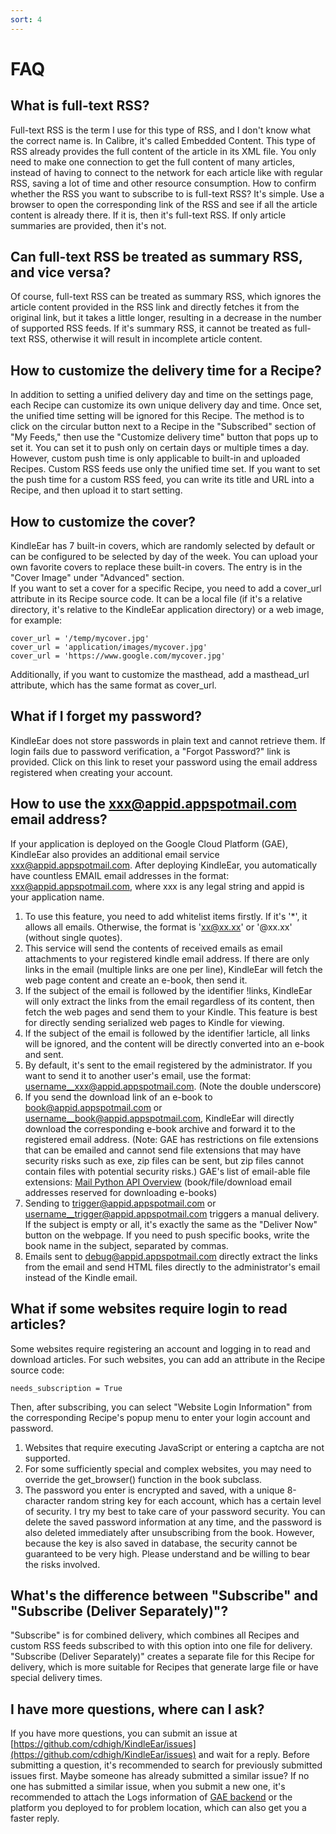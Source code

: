```yaml
---
sort: 4
---
```

# FAQ


## What is full-text RSS?
Full-text RSS is the term I use for this type of RSS, and I don't know what the correct name is. In Calibre, it's called Embedded Content. This type of RSS already provides the full content of the article in its XML file. You only need to make one connection to get the full content of many articles, instead of having to connect to the network for each article like with regular RSS, saving a lot of time and other resource consumption.
How to confirm whether the RSS you want to subscribe to is full-text RSS? It's simple. Use a browser to open the corresponding link of the RSS and see if all the article content is already there. If it is, then it's full-text RSS. If only article summaries are provided, then it's not.



## Can full-text RSS be treated as summary RSS, and vice versa?
Of course, full-text RSS can be treated as summary RSS, which ignores the article content provided in the RSS link and directly fetches it from the original link, but it takes a little longer, resulting in a decrease in the number of supported RSS feeds. If it's summary RSS, it cannot be treated as full-text RSS, otherwise it will result in incomplete article content.



## How to customize the delivery time for a Recipe?
In addition to setting a unified delivery day and time on the settings page, each Recipe can customize its own unique delivery day and time. Once set, the unified time setting will be ignored for this Recipe. The method is to click on the circular button next to a Recipe in the "Subscribed" section of "My Feeds," then use the "Customize delivery time" button that pops up to set it. You can set it to push only on certain days or multiple times a day.
However, custom push time is only applicable to built-in and uploaded Recipes. Custom RSS feeds use only the unified time set. If you want to set the push time for a custom RSS feed, you can write its title and URL into a Recipe, and then upload it to start setting.



## How to customize the cover?
KindleEar has 7 built-in covers, which are randomly selected by default or can be configured to be selected by day of the week. You can upload your own favorite covers to replace these built-in covers. The entry is in the "Cover Image" under "Advanced" section.  
If you want to set a cover for a specific Recipe, you need to add a cover_url attribute in its Recipe source code. It can be a local file (if it's a relative directory, it's relative to the KindleEar application directory) or a web image, for example:
```
cover_url = '/temp/mycover.jpg'
cover_url = 'application/images/mycover.jpg'
cover_url = 'https://www.google.com/mycover.jpg'
```
Additionally, if you want to customize the masthead, add a masthead_url attribute, which has the same format as cover_url.



## What if I forget my password?
KindleEar does not store passwords in plain text and cannot retrieve them. If login fails due to password verification, a "Forgot Password?" link is provided. Click on this link to reset your password using the email address registered when creating your account.



<a id="appspotmail"></a>
## How to use the xxx@appid.appspotmail.com email address?
If your application is deployed on the Google Cloud Platform (GAE), KindleEar also provides an additional email service xxx@appid.appspotmail.com. After deploying KindleEar, you automatically have countless EMAIL email addresses in the format: xxx@appid.appspotmail.com, where xxx is any legal string and appid is your application name.
1. To use this feature, you need to add whitelist items firstly. If it's '\*', it allows all emails. Otherwise, the format is 'xx@xx.xx' or '@xx.xx' (without single quotes).
2. This service will send the contents of received emails as email attachments to your registered kindle email address. If there are only links in the email (multiple links are one per line), KindleEar will fetch the web page content and create an e-book, then send it.
3. If the subject of the email is followed by the identifier !links, KindleEar will only extract the links from the email regardless of its content, then fetch the web pages and send them to your Kindle. This feature is best for directly sending serialized web pages to Kindle for viewing.
4. If the subject of the email is followed by the identifier !article, all links will be ignored, and the content will be directly converted into an e-book and sent.
5. By default, it's sent to the email registered by the administrator. If you want to send it to another user's email, use the format: username__xxx@appid.appspotmail.com. (Note the double underscore)
6. If you send the download link of an e-book to book@appid.appspotmail.com or username__book@appid.appspotmail.com, KindleEar will directly download the corresponding e-book archive and forward it to the registered email address. (Note: GAE has restrictions on file extensions that can be emailed and cannot send file extensions that may have security risks such as exe, zip files can be sent, but zip files cannot contain files with potential security risks.) GAE's list of email-able file extensions: [Mail Python API Overview](https://cloud.google.com/appengine/docs/python/mail/#Python_Sending_mail_with_attachments) (book/file/download email addresses reserved for downloading e-books)
7. Sending to trigger@appid.appspotmail.com or username__trigger@appid.appspotmail.com triggers a manual delivery. If the subject is empty or all, it's exactly the same as the "Deliver Now" button on the webpage. If you need to push specific books, write the book name in the subject, separated by commas.
8. Emails sent to debug@appid.appspotmail.com directly extract the links from the email and send HTML files directly to the administrator's email instead of the Kindle email.



## What if some websites require login to read articles?
Some websites require registering an account and logging in to read and download articles. For such websites, you can add an attribute in the Recipe source code:
```
needs_subscription = True
```
Then, after subscribing, you can select "Website Login Information" from the corresponding Recipe's popup menu to enter your login account and password.
1. Websites that require executing JavaScript or entering a captcha are not supported.
2. For some sufficiently special and complex websites, you may need to override the get_browser() function in the book subclass.
3. The password you enter is encrypted and saved, with a unique 8-character random string key for each account, which has a certain level of security. I try my best to take care of your password security. You can delete the saved password information at any time, and the password is also deleted immediately after unsubscribing from the book. However, because the key is also saved in database, the security cannot be guaranteed to be very high. Please understand and be willing to bear the risks involved.



## What's the difference between "Subscribe" and "Subscribe (Deliver Separately)"?
"Subscribe" is for combined delivery, which combines all Recipes and custom RSS feeds subscribed to with this option into one file for delivery. "Subscribe (Deliver Separately)" creates a separate file for this Recipe for delivery, which is more suitable for Recipes that generate large file or have special delivery times.



## I have more questions, where can I ask?
If you have more questions, you can submit an issue at [https://github.com/cdhigh/KindleEar/issues](https://github.com/cdhigh/KindleEar/issues) and wait for a reply. Before submitting a question, it's recommended to search for previously submitted issues first. Maybe someone has already submitted a similar issue? If no one has submitted a similar issue, when you submit a new one, it's recommended to attach the Logs information of [GAE backend](https://console.cloud.google.com/appengine) or the platform you deployed to for problem location, which can also get you a faster reply.
